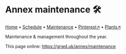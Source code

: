 # Annex maintenance 🛠️

[Home](https://grwd.uk/annex/) • [Schedule](https://grwd.uk/annex/schedule) • [Maintenance](https://grwd.uk/annex/maintenance) • [Pinterest↗](https://pinterest.co.uk/NatureWorksGarden/annex) • [Plants↗](https://bit.ly/annex-plants)

Maintenance & management throughout the year.

This page online: <https://grwd.uk/annex/maintenance>

